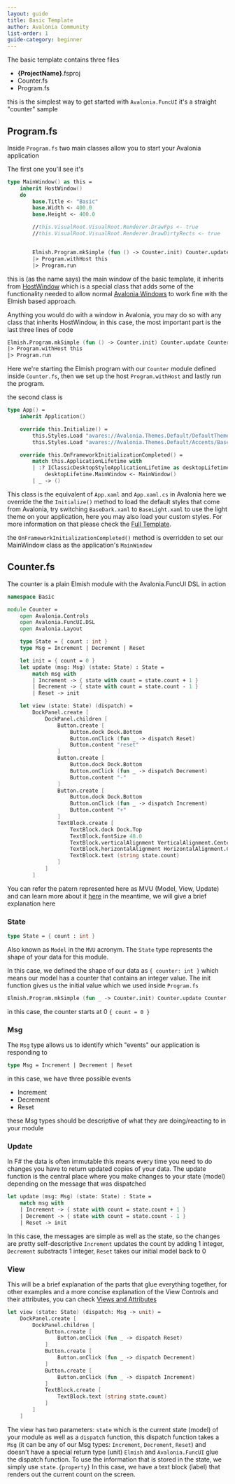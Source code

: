 ```yaml
---
layout: guide
title: Basic Template
author: Avalonia Community
list-order: 1
guide-category: beginner
---
```

[Views and Attributes]: guides/Views-and-Attributes.html
[Full Template]: guides/Full-Template.html#styles


The basic template contains three files

- **{ProjectName}**.fsproj
- Counter.fs
- Program.fs

this is the simplest way to get started with `Avalonia.FuncUI` it's a straight "counter" sample

## Program.fs
Inside `Program.fs` two main classes allow you to start your Avalonia application

The first one you'll see it's
```fsharp
type MainWindow() as this =
    inherit HostWindow()
    do
        base.Title <- "Basic"
        base.Width <- 400.0
        base.Height <- 400.0

        //this.VisualRoot.VisualRoot.Renderer.DrawFps <- true
        //this.VisualRoot.VisualRoot.Renderer.DrawDirtyRects <- true


        Elmish.Program.mkSimple (fun () -> Counter.init) Counter.update Counter.view
        |> Program.withHost this
        |> Program.run
```
this is (as the name says) the main window of the basic template, it inherits from [HostWindow](https://github.com/AvaloniaCommunity/Avalonia.FuncUI/blob/master/src/Avalonia.FuncUI/Components/Hosts.fs#L11)
which is a special class that adds some of the functionality needed to allow normal [Avalonia Windows](https://github.com/AvaloniaUI/Avalonia/blob/master/src/Avalonia.Controls/Window.cs#L51) to work fine with the Elmish based approach.

Anything you would do with a window in Avalonia, you may do so with any class that inherits HostWindow, in this case, the most important part is the last three lines of code
```fsharp
Elmish.Program.mkSimple (fun () -> Counter.init) Counter.update Counter.view
|> Program.withHost this
|> Program.run
```

Here we're starting the Elmish program with our `Counter` module defined inside `Counter.fs`, then we set up the host `Program.withHost` and lastly run the program.

the second class is
```fsharp
type App() =
    inherit Application()

    override this.Initialize() =
        this.Styles.Load "avares://Avalonia.Themes.Default/DefaultTheme.xaml"
        this.Styles.Load "avares://Avalonia.Themes.Default/Accents/BaseDark.xaml"

    override this.OnFrameworkInitializationCompleted() =
        match this.ApplicationLifetime with
        | :? IClassicDesktopStyleApplicationLifetime as desktopLifetime ->
            desktopLifetime.MainWindow <- MainWindow()
        | _ -> ()
```
This class is the equivalent of `App.xaml` and `App.xaml.cs` in Avalonia here we override the the `Initialize()` method to load the default styles that come from Avalonia, try switching `BaseDark.xaml` to `BaseLight.xaml` to use the light theme on your application, here you may also load your custom styles. For more information on that please check the [Full Template].

the `OnFrameworkInitializationCompleted()` method is overridden to set our MainWindow class as the application's `MainWindow`


## Counter.fs
The counter is a plain Elmish module with the Avalonia.FuncUI DSL in action
```fsharp
namespace Basic

module Counter =
    open Avalonia.Controls
    open Avalonia.FuncUI.DSL
    open Avalonia.Layout

    type State = { count : int }
    type Msg = Increment | Decrement | Reset

    let init = { count = 0 }
    let update (msg: Msg) (state: State) : State =
        match msg with
        | Increment -> { state with count = state.count + 1 }
        | Decrement -> { state with count = state.count - 1 }
        | Reset -> init

    let view (state: State) (dispatch) =
        DockPanel.create [
            DockPanel.children [
                Button.create [
                    Button.dock Dock.Bottom
                    Button.onClick (fun _ -> dispatch Reset)
                    Button.content "reset"
                ]
                Button.create [
                    Button.dock Dock.Bottom
                    Button.onClick (fun _ -> dispatch Decrement)
                    Button.content "-"
                ]
                Button.create [
                    Button.dock Dock.Bottom
                    Button.onClick (fun _ -> dispatch Increment)
                    Button.content "+"
                ]
                TextBlock.create [
                    TextBlock.dock Dock.Top
                    TextBlock.fontSize 48.0
                    TextBlock.verticalAlignment VerticalAlignment.Center
                    TextBlock.horizontalAlignment HorizontalAlignment.Center
                    TextBlock.text (string state.count)
                ]
            ]
        ]
```
You can refer the patern represented here as MVU (Model, View, Update) and can learn more about it [here](https://elmish.github.io/elmish/) in the meantime, we will give a brief explanation here

### State
```fsharp
type State = { count : int }
```
Also known as `Model` in the `MVU` acronym. The `State` type represents the shape of your data for this module.

In this case, we defined the shape of our data as `{ counter: int }` which means our model has a counter that contains an integer value. The init function gives us the initial value which we used inside `Program.fs`
```fsharp
Elmish.Program.mkSimple (fun _ -> Counter.init) Counter.update Counter.view
```
in this case, the counter starts at 0 `{ count = 0 }`

### Msg
The `Msg` type allows us to identify which "events" our application is responding to
```fsharp
type Msg = Increment | Decrement | Reset
```
in this case, we have three possible events
- Increment
- Decrement
- Reset

these Msg types should be descriptive of what they are doing/reacting to in your module

### Update
In F# the data is often immutable this means every time you need to do changes you have to return updated copies of your data. The update function is the central place where you make changes to your state (model) depending on the message that was dispatched
```fsharp
let update (msg: Msg) (state: State) : State =
    match msg with
    | Increment -> { state with count = state.count + 1 }
    | Decrement -> { state with count = state.count - 1 }
    | Reset -> init
```
In this case, the messages are simple as well as the state, so the changes are pretty self-descriptive 
`Increment` updates the count by adding 1 integer, `Decrement` substracts 1 integer, `Reset` takes our initial model back to 0

### View
This will be a brief explanation of the parts that glue everything together, for other examples and a more concise explanation of the View Controls and their attributes, you can check [Views and Attributes]

```fsharp
let view (state: State) (dispatch: Msg -> unit) =
    DockPanel.create [
        DockPanel.children [
            Button.create [
                Button.onClick (fun _ -> dispatch Reset)
            ]
            Button.create [
                Button.onClick (fun _ -> dispatch Decrement)
            ]
            Button.create [
                Button.onClick (fun _ -> dispatch Increment)
            ]
            TextBlock.create [
                TextBlock.text (string state.count)
            ]
        ]
    ]
```
The view has two parameters: `state` which is the current state (model) of your module as well as a `dispatch` function, this dispatch function takes a `Msg` (it can be any of our Msg types: `Increment`, `Decrement`, `Reset`) and doesn't have a special return type (unit) `Elmish` and `Avalonia.FuncUI` glue the dispatch function.
To use the information that is stored in the state, we simply use `state.{property}` In this case, we have a text block (label) that renders out the current count on the screen.
